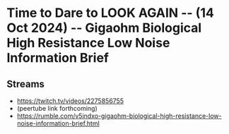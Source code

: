 # Time to Dare to LOOK AGAIN -- (14 Oct 2024) -- Gigaohm Biological High Resistance Low Noise Information Brief

## Streams
- https://twitch.tv/videos/2275856755
- (peertube link forthcoming)
- https://rumble.com/v5indxo-gigaohm-biological-high-resistance-low-noise-information-brief.html

